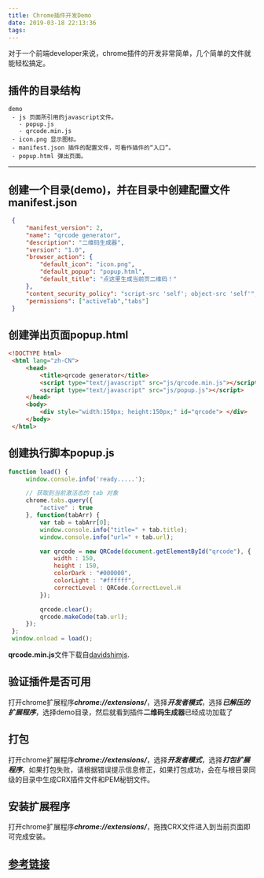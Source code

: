 ```yaml
---
title: Chrome插件开发Demo
date: 2019-03-18 22:13:36
tags:
---
```

<!-- ![](https://images2015.cnblogs.com/blog/352797/201707/352797-20170711100448275-555008903.png) -->
对于一个前端developer来说，chrome插件的开发非常简单，几个简单的文件就能轻松搞定。
## 插件的目录结构
   ~~~
   demo
    - js 页面所引用的javascript文件。
      - popup.js
      - qrcode.min.js
    - icon.png 显示图标。
    - manifest.json 插件的配置文件，可看作插件的“入口”。
    - popup.html 弹出页面。
   ~~~
---
## 创建一个目录(demo)，并在目录中创建配置文件**manifest.json**
   ~~~ json
    {
        "manifest_version": 2,
        "name": "qrcode generator",
        "description": "二维码生成器",
        "version": "1.0",
        "browser_action": {
            "default_icon": "icon.png",
            "default_popup": "popup.html",
            "default_title": "点这里生成当前页二维码！"
        },
        "content_security_policy": "script-src 'self'; object-src 'self'",
        "permissions": ["activeTab","tabs"]
    }
   ~~~
## 创建弹出页面**popup.html**
   ~~~ html
   <!DOCTYPE html>
    <html lang="zh-CN">
        <head>
            <title>qrcode generator</title>
            <script type="text/javascript" src="js/qrcode.min.js"></script>
            <script type="text/javascript" src="js/popup.js"></script>
        </head>
        <body>
            <div style="width:150px; height:150px;" id="qrcode"> </div>
        </body>
    </html>
   ~~~
## 创建执行脚本**popup.js**
   ~~~ js
   function load() {
        window.console.info('ready.....');

        // 获取到当前激活态的 tab 对象
        chrome.tabs.query({
            "active" : true
        }, function(tabArr) {
            var tab = tabArr[0];
            window.console.info("title=" + tab.title);
            window.console.info("url=" + tab.url);

            var qrcode = new QRCode(document.getElementById("qrcode"), {
                width : 150,
                height : 150,
                colorDark : "#000000",
                colorLight : "#ffffff",
                correctLevel : QRCode.CorrectLevel.H
            });

            qrcode.clear();
            qrcode.makeCode(tab.url);
        });
    };
    window.onload = load();
   ~~~
   **qrcode.min.js**文件下载自[davidshimjs][].
## 验证插件是否可用
   打开chrome扩展程序***chrome://extensions/***，选择***开发者模式***，选择***已解压的扩展程序***，选择demo目录，然后就看到插件**二维码生成器**已经成功加载了
## 打包
   打开chrome扩展程序***chrome://extensions/***，选择***开发者模式***，选择***打包扩展程序***，如果打包失败，请根据错误提示信息修正，如果打包成功，会在与根目录同级的目录中生成CRX插件文件和PEM秘钥文件。
## 安装扩展程序
   打开chrome扩展程序***chrome://extensions/***，拖拽CRX文件进入到当前页面即可完成安装。

## [参考链接](http://www.runoob.com/w3cnote/javascript-qrcodejs-library.html)


[davidshimjs]:http://davidshimjs.github.io/qrcodejs/ 'Cross-browser QRCode generator for javascript'
